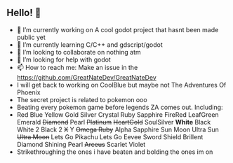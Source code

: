 ## Hello! 👋
- 🔭 I’m currently working on A cool godot project that hasnt been made public yet
- 🌱 I’m currently learning C/C++ and gdscript/godot
- 👯 I’m looking to collaborate on nothing atm
- 🤔 I’m looking for help with godot
- 📫 How to reach me: Make an issue in the https://github.com/GreatNateDev/GreatNateDev
- I will get back to working on CoolBlue but maybe not The Adventures Of Phoenix
- The secret project is related to pokemon ooo
- Beating every pokemon game before legends ZA comes out. Including:
- Red Blue Yellow Gold Silver Crystal Ruby Sapphire FireRed LeafGreen Emerald ~~Diamond~~ Pearl ~~Platinum~~ ~~HeartGold~~ SoulSilver __White__ Black White 2 Black 2 ~~X~~ Y ~~Omega Ruby~~ Alpha Sapphire Sun Moon Ultra Sun ~~Ultra Moon~~ Lets Go Pikachu Lets Go Eevee Sword Shield Brillent Diamond Shining Pearl ~~Arceus~~ Scarlet Violet
- Strikethroughing the ones i have beaten and bolding the ones im on
